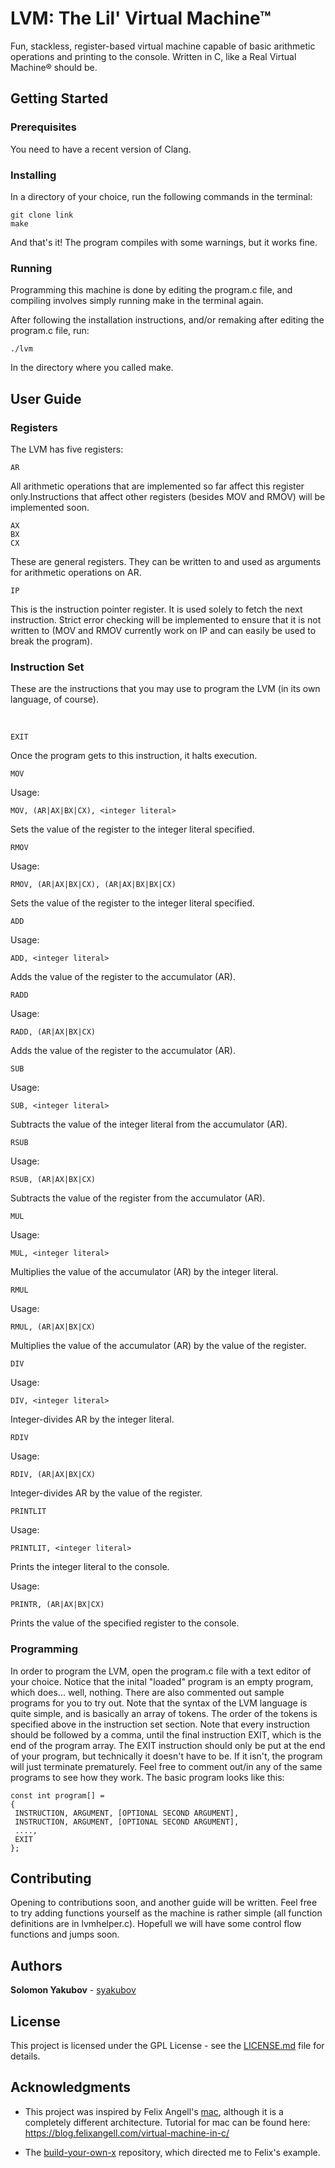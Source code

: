 # LVM: The Lil' Virtual Machine&trade;

Fun, stackless, register-based virtual machine capable of basic arithmetic operations and printing to the console. Written in C, like a Real Virtual Machine&reg; should be.

## Getting Started

### Prerequisites

You need to have a recent version of Clang.
### Installing

In a directory of your choice, run the following commands in the terminal:
<br>

```
git clone link
make
```
And that's it! The program compiles with some warnings, but it works fine. 
### Running

Programming this machine is done by editing the program.c file, and compiling involves simply running make in the terminal again.
<br>

After following the installation instructions, and/or remaking after editing the program.c file, run:
<br>


```
./lvm
```
In the directory where you called make.
## User Guide

### Registers

The LVM has five registers:

```
AR
```

All arithmetic operations that are implemented so far affect this register only.Instructions that affect other registers (besides MOV and RMOV) will be implemented soon.

```
AX
BX
CX
```
These are general registers. They can be written to and used as arguments for arithmetic operations on AR.
```
IP
```
This is the instruction pointer register. It is used solely to fetch the next instruction. Strict error checking will be implemented to ensure that it is not written to (MOV and RMOV currently work on IP and can easily be used to break the program).
### Instruction Set

These are the instructions that you may use to program the LVM (in its own language, of course).

<br>

```
EXIT
```

Once the program gets to this instruction, it halts execution.
<br>

```
MOV
```
Usage:

```
MOV, (AR|AX|BX|CX), <integer literal>
```

Sets the value of the register to the integer literal specified.
<br>

```
RMOV
```
Usage:

```
RMOV, (AR|AX|BX|CX), (AR|AX|BX|BX|CX)
```

Sets the value of the register to the integer literal specified.
<br>

```
ADD
```
Usage:

```
ADD, <integer literal>
```
Adds the value of the register to the accumulator (AR).
<br>

```
RADD
```

Usage:

```
RADD, (AR|AX|BX|CX)
```

Adds the value of the register to the accumulator (AR).
<br>

```
SUB
```
Usage:

```
SUB, <integer literal>
```
Subtracts the value of the integer literal from the accumulator (AR).
<br>

```
RSUB
```

Usage:

```
RSUB, (AR|AX|BX|CX)
```
Subtracts the value of the register from the accumulator (AR).
<br>

```
MUL
```

Usage:

```
MUL, <integer literal>
```
Multiplies the value of the accumulator (AR) by the integer literal.
<br>

```
RMUL
```

Usage:

```
RMUL, (AR|AX|BX|CX)
```
Multiplies the value of the accumulator (AR) by the value of the register.
<br>

```
DIV
```

Usage:

```
DIV, <integer literal>
```
Integer-divides AR by the integer literal.
<br>

```
RDIV
```

Usage:

```
RDIV, (AR|AX|BX|CX)
```
Integer-divides AR by the value of the register.
<br>

```
PRINTLIT
```

Usage:

```
PRINTLIT, <integer literal>
```
Prints the integer literal to the console.
<br>

Usage:

```
PRINTR, (AR|AX|BX|CX)
```
Prints the value of the specified register to the console.
<br>

### Programming

In order to program the LVM, open the program.c file with a text editor of your choice. Notice that the inital "loaded" program is an empty program, which does... well, nothing. There are also commented out sample programs for you to try out. Note that the syntax of the LVM language is quite simple, and is basically an array of tokens. The order of the tokens is specified above in the instruction set section. Note that every instruction should be followed by a comma, until the final instruction EXIT, which is the end of the program array. The EXIT instruction should only be put at the end of your program, but technically it doesn't have to be. If it isn't, the program will just terminate prematurely. Feel free to comment out/in any of the same programs to see how they work. The basic program looks like this:

```
const int program[] =
{
 INSTRUCTION, ARGUMENT, [OPTIONAL SECOND ARGUMENT],
 INSTRUCTION, ARGUMENT, [OPTIONAL SECOND ARGUMENT],
 ....,
 EXIT
};
```

## Contributing

Opening to contributions soon, and another guide will be written. Feel free to try adding functions yourself as the machine is rather simple (all function definitions are in lvmhelper.c). Hopefull we will have some control flow functions and jumps soon.

## Authors

 **Solomon Yakubov** - [syakubov](https://github.com/syakubov)

## License

This project is licensed under the GPL License - see the [LICENSE.md](LICENSE.md) file for details.

## Acknowledgments

* This project was inspired by Felix Angell's [mac](https://github.com/felixangell/mac), although it is a completely different architecture. Tutorial for mac can be found here: https://blog.felixangell.com/virtual-machine-in-c/

* The [build-your-own-x](https://github.com/danistefanovic/build-your-own-x) repository, which directed me to Felix's example.

